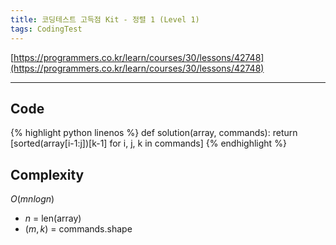 ```yaml
---
title: 코딩테스트 고득점 Kit - 정렬 1 (Level 1)
tags: CodingTest
---
```



[https://programmers.co.kr/learn/courses/30/lessons/42748](https://programmers.co.kr/learn/courses/30/lessons/42748)

<!--more-->

---

## Code
{% highlight python linenos %}
def solution(array, commands):
    return [sorted(array[i-1:j])[k-1] for i, j, k in commands]
{% endhighlight %}


## Complexity
$O(mn log n)$

- $n$ = len(array)
- $(m, k)$ = commands.shape
